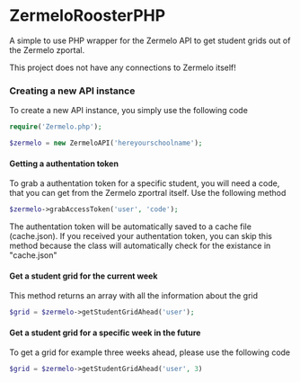 # ZermeloRoosterPHP
A simple to use PHP wrapper for the Zermelo API to get student grids out of the Zermelo zportal.

This project does not have any connections to Zermelo itself!

### Creating a new API instance
To create a new API instance, you simply use the following code

```php
require('Zermelo.php');

$zermelo = new ZermeloAPI('hereyourschoolname');
```

#### Getting a authentation token
To grab a authentation token for a specific student, you will need a code, that you can get from the Zermelo zportral itself.
Use the following method

```php
$zermelo->grabAccessToken('user', 'code');
```
The authentation token will be automatically saved to a cache file (cache.json).
If you received your authentation token, you can skip this method because the class will automatically check for the existance in "cache.json"

#### Get a student grid for the current week

This method returns an array with all the information about the grid

```php
$grid = $zermelo->getStudentGridAhead('user');
```

#### Get a student grid for a specific week in the future

To get a grid for example three weeks ahead, please use the following code

```php
$grid = $zermelo->getStudentGridAhead('user', 3)
```
